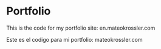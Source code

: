 # Portfolio

This is the code for my portfolio site: en.mateokrossler.com

Este es el codigo para mi portfolio: mateokrossler.com